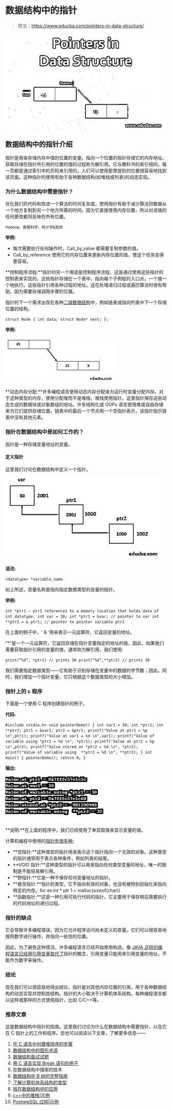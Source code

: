 # 数据结构中的指针

> 原文：<https://www.educba.com/pointers-in-data-structure/>

![Pointers in Data Structure](img/8af70390ccbb3dfb772ff206bb1afd9f.png)



## 数据结构中的指针介绍

指针是用来存储内存中值的位置的变量。指向一个位置的指针存储它的内存地址。获取存储在指针所引用的位置的值的过程称为解引用。它与教科书的索引相同，每一页都是通过索引中的页码来引用的。人们可以使用那里提到的位置很容易地找到该页面。这种指针的使用有助于各种数据结构(如堆栈或列表)的动态实现。

### 为什么数据结构中需要指针？

优化我们的代码和改进一个算法的时间复杂度。使用指针有助于减少算法将数据从一个地方复制到另一个地方所需的时间。因为它直接使用内存位置，所以对该值的任何更改都将反映在所有位置。

<small>Hadoop、数据科学、统计学&其他</small>

**举例:**

*   每次需要执行任何操作时，Call_by_value 都需要复制参数的值。
*   Call_by_reference 使用它的内存位置来更新内存位置的值，使这个任务变得更容易。

**控制程序流程:**指针的另一个用途是控制程序流程。这是通过使用这些指针的控制表来实现的。这些指针存储在一个表中，指向每个子例程的入口点，一个接一个地执行。这些指针引用各种过程的地址。这在处理递归过程或遍历算法时很有帮助，因为需要存储调用步骤的位置。

指针的下一个需求出现在各种[二级数据结构](https://www.educba.com/what-is-data-structure/)中，例如链表或指向列表中下一个存储位置的结构。

`struct Node {
int data;
struct Node* next;
};`

**举例:**

![Pointers in Data Structure](img/25b23f87e54abc24797483a289ad4f0c.png)



**动态内存分配:**许多编程语言使用动态内存分配来为运行时变量分配内存。对于这种类型的内存，使用分配堆而不是堆栈，堆栈使用指针。这里指针保存这些动态生成的数据块或对象数组的地址。许多结构化或 OOPs 语言使用堆或自由存储来为它们提供存储位置。链表中的最后一个节点用一个空指针表示，该指针指示链表中没有其他元素。

### 指针在数据结构中是如何工作的？

指针是一种存储变量地址的变量。

#### 定义指针

这里我们讨论在数据结构中定义一个指针。

![Pointers in Data Structure 1](img/0792b189f26c6a5a6d91b67a474225d5.png)



**语法:**

`<datatype> *variable_name`

如上所述，变量名称是指向指定数据类型的变量的指针。

**举例:**

`int *ptr1 – ptr1 references to a memory location that holds data of int datatype.
int var = 30;
int *ptr1 = &var; // pointer to var
int **ptr2 = & ptr1; // pointer to pointer variable ptr1`

在上面的例子中，' & '用来表示一元运算符，它返回变量的地址。

“*”是一个一元运算符，它返回存储在指针变量指定的地址的值，因此，如果我们需要获取指针引用的变量的值，通常称为解引用，我们使用:

`print(“%d”, *ptr1) // prints 30
print(“%d”,**ptr2) // prints 30`

我们需要指定数据类型——它有助于识别存储在变量中的数据的字节数；因此。同时，我们增加一个指针变量，它只根据这个数据类型的大小增加。

### 指针上的 c 程序

下面是一个使用 C 程序创建指针的例子。

**代码:**

`#include <stdio.h>
void pointerDemo()
{
int var1 = 30;
int *ptr1;
int **ptr2;
ptr1 = &var1;
ptr2 = &ptr1;
printf("Value at ptr1 = %p \n",ptr1);
printf("Value at var1 = %d \n",var1);
printf("Value of variable using *ptr1 = %d \n", *ptr1);
printf("Value at ptr2 = %p \n",ptr2);
printf("Value stored at *ptr2 = %d \n", *ptr2);
printf("Value of variable using  **ptr2 = %d \n", **ptr2);
}
int main()
{
pointerDemo();
return 0;
}`

**输出:**

![C Program](img/300d92d0a3dc28f4d6da8b714c8ca6ca.png)



**说明:**在上面的程序中，我们已经使用了单双取值来显示变量的值。

计算机编程中使用的[指针有很多种:](https://www.educba.com/career-in-computer-programming/)

*   **空指针:**这种类型的指针用来表示这个指针指向一个无效的对象。这种类型的指针通常用于表示各种条件，例如列表的结尾。
*   **VOID 指针:**这种类型的指针可以用来指向任何类型变量的地址，唯一的限制是不能轻易解引用。
*   **野指针:**它是一种不保存任何变量地址的指针。
*   **悬空指针:**指针的类型，它不指向有效的对象，也没有被特别初始化来指向特定的内存。for ex:int * ptr 1 = malloc(sizeof(char))
*   **函数指针:**这是一种引用可执行代码的指针。它主要用于保存稍后需要执行的代码地址的递归过程。

### 指针的缺点

它会导致许多编程错误，因为它允许程序访问尚未定义的变量。它们可以很容易地按照数字进行操作，并指向一些空的位置。

因此，为了避免这种情况，许多编程语言已经开始使用构造。像 [JAVA 这样的编程语言已经用引用变量取代了](https://www.educba.com/what-is-java/)指针的概念，引用变量只能用来引用变量的地址，不能作为数字来操作。

### 结论

现在我们可以很容易地得出结论，指针是对其他内存位置的引用，用于各种数据结构的动态实现并控制其结构。指针的大小取决于计算机体系结构。每种编程语言都以这样或那样的方式使用指针，比如 C/C++等。

### 推荐文章

这是数据结构中指针的指南。这里我们讨论为什么在数据结构中需要指针，以及它在 C 指针上的工作和程序。您也可以阅读以下文章，了解更多信息——

1.  [在 C 语言中创建堆排序的步骤](https://www.educba.com/heap-sort-in-c/)
2.  [数据结构中的图形术语](https://www.educba.com/graph-in-data-structure/)
3.  [数据结构面试试题](https://www.educba.com/data-structure-interview-questions/)
4.  [用 C 语言实现 Break 语句的例子](https://www.educba.com/break-statement-in-c/)
5.  在数据结构中搜索的技术
6.  [数据结构中 B 树的完整指南](https://www.educba.com/b-tree-in-data-structure/)
7.  [了解计算机体系结构的类型](https://www.educba.com/types-of-computer-architecture/)
8.  [栈在数据结构中的应用](https://www.educba.com/stack-in-data-structure/)
9.  [c++中的堆栈|示例](https://www.educba.com/stack-in-c-plus-plus/)
10.  [PostgreSQL 过程|示例](https://www.educba.com/postgresql-procedures/)





